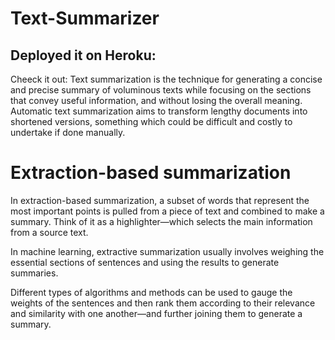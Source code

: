 # Text-Summarizer
## Deployed it on Heroku:
Cheeck it out: 
Text summarization is the technique for generating a concise and precise summary of voluminous texts while focusing on the sections that convey useful information, and without losing the overall meaning.
Automatic text summarization aims to transform lengthy documents into shortened versions, something which could be difficult and costly to undertake if done manually.

# Extraction-based summarization
In extraction-based summarization, a subset of words that represent the most important points is pulled from a piece of text and combined to make a summary. Think of it as a highlighter—which selects the main information from a source text.

In machine learning, extractive summarization usually involves weighing the essential sections of sentences and using the results to generate summaries.

Different types of algorithms and methods can be used to gauge the weights of the sentences and then rank them according to their relevance and similarity with one another—and further joining them to generate a summary.
